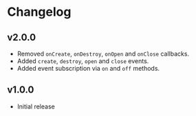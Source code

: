 # Changelog

## v2.0.0

- Removed `onCreate`, `onDestroy`, `onOpen` and `onClose` callbacks.
- Added `create`, `destroy`, `open` and `close` events.
- Added event subscription via `on` and `off` methods.

## v1.0.0

- Initial release
